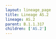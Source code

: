 ```yaml
---
layout: lineage_page
title: Lineage AS.2
lineage: AS.2
parent: B.1.1.317
children: ['AS.2']
---
```


